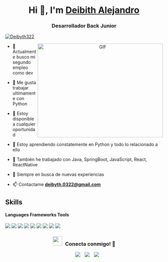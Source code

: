 <h1 align="center">Hi 👋, I'm <a href="https://github.com/Deibyth" target="blank">
Deibith Alejandro</a></h1>
<h3 align="center">Desarrollador Back Junior </h3>

<p align="left"> <a href="https://x.com/Deibyth322?t=lAsoFE5cp2R6-_2Js7k7LA&s=09" target="blank"><img src="https://img.shields.io/twitter/follow/Deibyth322?logo=twitter&style=for-the-badge" alt="Deibyth322" /></a> </p>

<a target="_blank" align="center">
  <img align="right" top="500" height="300" width="400" alt="GIF" src="https://media.giphy.com/media/SWoSkN6DxTszqIKEqv/giphy.gif">
</a>

- 🔭 Actualmente busco mi segundo empleo como dev</a>

- 🌱 Me gusta trabajar ultimamente con Python

- 🤝 Estoy disponible a cualquier oportunidad

- 🌱 Estoy aprendiendo constatemente en Python y todo lo relacionado a ello</a>

- 📝 También he trabajado con Java, SpringBoot, JavaScript, React, ReactNative

- 💬 Siempre en busca de nuevas experiencias

- 📫 Contactame **deibyth.0322@gmail.com**

## Skills

<h4> Languages Frameworks Tools</h4>
<span> 
<img src="https://img.shields.io/badge/python-3670A0?style=for-the-badge&logo=python&logoColor=ffdd54">
<img src="https://img.shields.io/badge/FastAPI-005571?style=for-the-badge&logo=fastapi">
<img src="https://img.shields.io/badge/Java-ED8B00?style=for-the-badge&logo=java&logoColor=white">
<img src="https://img.shields.io/badge/spring-%236DB33F.svg?style=for-the-badge&logo=spring&logoColor=white">
<img src="https://img.shields.io/badge/JavaScript-F7DF1E?style=for-the-badge&logo=javascript&logoColor=black">
<img src="https://img.shields.io/badge/vite-%23646CFF.svg?style=for-the-badge&logo=vite&logoColor=white">
<img src="https://img.shields.io/badge/react-%2320232a.svg?style=for-the-badge&logo=react&logoColor=%2361DAFB">
<img src="https://img.shields.io/badge/numpy-%23013243.svg?style=for-the-badge&logo=numpy&logoColor=white">
<img src="https://img.shields.io/badge/Postman-FF6C37?style=for-the-badge&logo=postman&logoColor=white">
 
 


<h3 align="center" > <img src="https://media.giphy.com/media/iY8CRBdQXODJSCERIr/giphy.gif" width="30" height="30" style="margin-right: 10px;">Conecta conmigo! 🤝 </h3>

<p align="center">

 <div align="center"  class="icons-social" style="margin-left: 10px;">
        <a style="margin-left: 10px;"  target="_blank" href="https://co.linkedin.com/in/deibyth-alejandro-padilla-chica-9461a41aa">
			<img src="https://img.icons8.com/doodle/40/000000/linkedin--v2.png"></a>
        <a style="margin-left: 10px;" target="_blank" href="https://github.com/Deibyth">
		<img src="https://img.icons8.com/doodle/40/000000/github--v1.png"></a>
		<a style="margin-left: 10px;" target="_blank" href="https://x.com/Deibyth322?t=lAsoFE5cp2R6-_2Js7k7LA&s=09">
			<img src="https://img.icons8.com/doodle/1x/twitter-squared--v2.png" ></a>
      </div>

</p>


<!---
Deibyth/Deibyth is a ✨ special ✨ repository because its `README.md` (this file) appears on your GitHub profile.
You can click the Preview link to take a look at your changes.
--->
